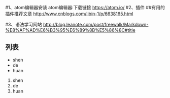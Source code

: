 #1、atom编辑器安装
atom编辑器:下载链接 https://atom.io/
#2、插件
##有用的插件推荐文章 http://www.cnblogs.com/libin-1/p/6638165.html

#3、语法学习网站
http://blog.leanote.com/post/freewalk/Markdown-%E8%AF%AD%E6%B3%95%E6%89%8B%E5%86%8C#title



## 列表
- shen
- de
- huan

1. shen
3. de
2. huan
